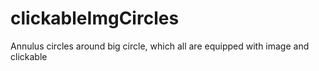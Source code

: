 # clickableImgCircles
Annulus circles around big circle, which all are equipped with image and clickable
